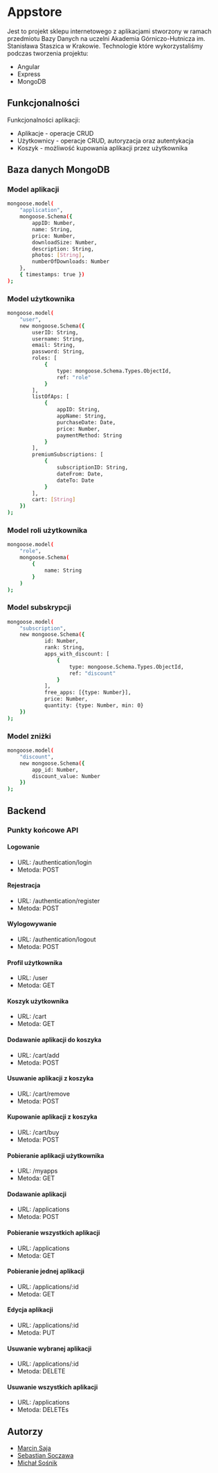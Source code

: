 # Appstore
Jest to projekt sklepu internetowego z aplikacjami stworzony w ramach przedmiotu Bazy Danych na uczelni Akademia Górniczo-Hutnicza im. Stanisława Staszica w Krakowie.
Technologie które wykorzystaliśmy podczas tworzenia projektu:
- Angular
- Express
- MongoDB

## Funkcjonalności
Funkcjonalności aplikacji:
- Aplikacje - operacje CRUD
- Użytkownicy - operacje CRUD, autoryzacja oraz autentykacja
- Koszyk - możliwość kupowania aplikacji przez użytkownika

## Baza danych MongoDB
### Model aplikacji
```sh
mongoose.model(
    "application",
    mongoose.Schema({
        appID: Number,
        name: String,
        price: Number,
        downloadSize: Number,
        description: String,
        photos: [String],
        numberOfDownloads: Number
    },
    { timestamps: true })
);
```
### Model użytkownika
```sh
mongoose.model(
    "user",
    new mongoose.Schema({
        userID: String,
        username: String,
        email: String,
        password: String,
        roles: [
            {
                type: mongoose.Schema.Types.ObjectId,
                ref: "role"
            }
        ],
        listOfAps: [
            {
                appID: String,
                appName: String,
                purchaseDate: Date,
                price: Number,
                paymentMethod: String
            }
        ],
        premiumSubscriptions: [
            {
                subscriptionID: String,
                dateFrom: Date,
                dateTo: Date
            }
        ],
        cart: [String]
    })
);
```
### Model roli użytkownika
```sh
mongoose.model(
    "role",
    mongoose.Schema(
        {
            name: String
        }
    )
);
```
### Model subskrypcji
```sh
mongoose.model(
    "subscription",
    new mongoose.Schema({
            id: Number,
            rank: String,
            apps_with_discount: [ 
                {
                    type: mongoose.Schema.Types.ObjectId,
                    ref: "discount"
                }
            ],
            free_apps: [{type: Number}],
            price: Number,
            quantity: {type: Number, min: 0}
    })
);
```
### Model zniżki
```sh
mongoose.model(
    "discount",
    new mongoose.Schema({
        app_id: Number,
        discount_value: Number
    })
);
```

## Backend
### Punkty końcowe API
#### Logowanie
- URL: /authentication/login
- Metoda: POST
#### Rejestracja
- URL: /authentication/register
- Metoda: POST
#### Wylogowywanie
- URL: /authentication/logout
- Metoda: POST
#### Profil użytkownika
- URL: /user
- Metoda: GET
#### Koszyk użytkownika
- URL: /cart
- Metoda: GET
#### Dodawanie aplikacji do koszyka
- URL: /cart/add
- Metoda: POST
#### Usuwanie aplikacji z koszyka
- URL: /cart/remove
- Metoda: POST
#### Kupowanie aplikacji z koszyka
- URL: /cart/buy
- Metoda: POST
#### Pobieranie aplikacji użytkownika
- URL: /myapps
- Metoda: GET
#### Dodawanie aplikacji
- URL: /applications
- Metoda: POST
#### Pobieranie wszystkich aplikacji
- URL: /applications
- Metoda: GET
#### Pobieranie jednej aplikacji
- URL: /applications/:id
- Metoda: GET
#### Edycja aplikacji
- URL: /applications/:id
- Metoda: PUT
#### Usuwanie wybranej aplikacji
- URL: /applications/:id
- Metoda: DELETE
#### Usuwanie wszystkich aplikacji
- URL: /applications
- Metoda: DELETEs

## Autorzy
- [Marcin Saja](https://github.com/marcins1)
- [Sebastian Soczawa](https://github.com/socz3qqq)
- [Michał Sośnik](https://github.com/msosnik)